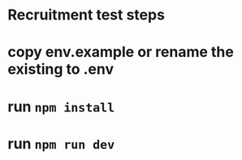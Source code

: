 # Recruitment test steps

# copy env.example or rename the existing to .env

# run `npm install`

# run `npm run dev`
